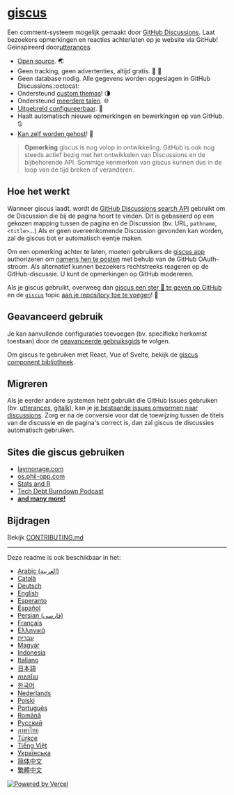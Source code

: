 # [giscus][giscus]

Een comment-systeem mogelijk gemaakt door [GitHub Discussions][discussions]. Laat bezoekers opmerkingen en reacties achterlaten op je website via GitHub! Geïnspireerd door[utterances][utterances].

- [Open source][repo]. 🌏
- Geen tracking, geen advertenties, altijd gratis. 📡 🚫
- Geen database nodig. Alle gegevens worden opgeslagen in GitHub Discussions.:octocat:
- Ondersteund [custom themas][creating-custom-themes]! 🌗
- Ondersteund [meerdere talen][multiple-languages]. 🌐
- [Uitgebreid configureerbaar][advanced-usage]. 🔧
- Haalt automatisch nieuwe opmerkingen en bewerkingen op van GitHub. 🔃
- [Kan zelf worden gehost][self-hosting]! 🤳

> **Opmerking**
> giscus is nog volop in ontwikkeling. GitHub is ook nog steeds actief bezig met het ontwikkelen van Discussions en de bijbehorende API. Sommige kenmerken van giscus kunnen dus in de loop van de tijd breken of veranderen.

## Hoe het werkt

Wanneer giscus laadt, wordt de [GitHub Discussions search API][search-api] gebruikt om de Discussion die bij de pagina hoort te vinden. Dit is gebaseerd op een gekozen mapping tussen de pagina en de Discussion (bv. URL, `pathname`, `<title>`...) Als er geen overeenkomende Discussion gevonden kan worden, zal de giscus bot er automatisch eentje maken.

Om een opmerking achter te laten, moeten gebruikers de [giscus app][giscus-app] authorizeren om [namens hen te posten][authorization] met behulp van de GitHub OAuth-stroom. Als alternatief kunnen bezoekers rechtstreeks reageren op de GitHub-discussie. U kunt de opmerkingen op GitHub modereren.

[giscus]: https://giscus.app/nl
[discussions]: https://docs.github.com/en/discussions
[utterances]: https://github.com/utterance/utterances
[repo]: https://github.com/giscus/giscus
[advanced-usage]: https://github.com/giscus/giscus/blob/main/ADVANCED-USAGE.md
[creating-custom-themes]: https://github.com/giscus/giscus/blob/main/ADVANCED-USAGE.md#data-theme
[multiple-languages]: https://github.com/giscus/giscus/blob/main/CONTRIBUTING.md#adding-localizations
[self-hosting]: https://github.com/giscus/giscus/blob/main/SELF-HOSTING.md
[search-api]: https://docs.github.com/en/graphql/guides/using-the-graphql-api-for-discussions#search
[giscus-app]: https://github.com/apps/giscus
[authorization]: https://docs.github.com/en/developers/apps/identifying-and-authorizing-users-for-github-apps

<!-- configuration -->

Als je giscus gebruikt, overweeg dan [giscus een ster 🌟 te geven op GitHub][repo] en de [`giscus`][giscus-topic] topic [aan je repository toe te voegen][topic-howto]! 🎉

## Geavanceerd gebruik

Je kan aanvullende configuraties toevoegen (bv. specifieke herkomst toestaan) door de [geavanceerde gebruiksgids][advanced-usage] te volgen.

Om giscus te gebruiken met React, Vue of Svelte, bekijk de [giscus component bibliotheek][giscus-component].

## Migreren

Als je eerder andere systemen hebt gebruikt die GitHub Issues gebruiken (bv. [utterances][utterances], [gitalk][gitalk]), kan je [je bestaande issues omvormen naar discussions][convert]. Zorg er na de conversie voor dat de toewijzing tussen de titels van de discussie en de pagina's correct is, dan zal giscus de discussies automatisch gebruiken.

## Sites die giscus gebruiken

- [laymonage.com][laymonage-website]
- [os.phil-opp.com][os-phil-opp]
- [Stats and R][statsandr]
- [Tech Debt Burndown Podcast][techdebtburndown]
- [**and many more!**][giscus-topic]

## Bijdragen

Bekijk [CONTRIBUTING.md][contributing]

[giscus-component]: https://github.com/giscus/giscus-component
[repo]: https://github.com/giscus/giscus
[giscus-topic]: https://github.com/topics/giscus
[topic-howto]: https://docs.github.com/en/github/administering-a-repository/classifying-your-repository-with-topics
[advanced-usage]: https://github.com/giscus/giscus/blob/main/ADVANCED-USAGE.md
[utterances]: https://github.com/utterance/utterances
[gitalk]: https://github.com/gitalk/gitalk
[convert]: https://docs.github.com/en/discussions/managing-discussions-for-your-community/moderating-discussions#converting-an-issue-to-a-discussion
[laymonage-website]: https://laymonage.com/posts/giscus
[os-phil-opp]: https://os.phil-opp.com
[statsandr]: https://statsandr.com
[techdebtburndown]: https://techdebtburndown.com
[contributing]: https://github.com/giscus/giscus/blob/main/CONTRIBUTING.md

<!-- end -->

---

Deze readme is ook beschikbaar in het:

- [Arabic (العربية)](README.ar.md)
- [Català](README.ca.md)
- [Deutsch](README.de.md)
- [English](README.md)
- [Esperanto](README.eo.md)
- [Español](README.es.md)
- [Persian (فارسی)](README.fa.md)
- [Français](README.fr.md)
- [Ελληνικά](README.gr.md)
- [עברית](README.he.md)
- [Magyar](README.hu.md)
- [Indonesia](README.id.md)
- [Italiano](README.it.md)
- [日本語](README.ja.md)
- [ភាសាខ្មែរ](README.kh.md)
- [한국어](README.ko.md)
- [Nederlands](README.nl.md)
- [Polski](README.pl.md)
- [Português](README.pt.md)
- [Română](README.ro.md)
- [Русский](README.ru.md)
- [ภาษาไทย](README.th.md)
- [Türkçe](README.tr.md)
- [Tiếng Việt](README.vi.md)
- [Українська](README.uk.md)
- [简体中文](README.zh-CN.md)
- [繁體中文](README.zh-TW.md)

[![Powered by Vercel](public/powered-by-vercel.svg)][vercel]

[vercel]: https://vercel.com/?utm_source=giscus&utm_campaign=oss
